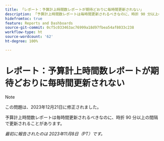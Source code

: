 ```yaml
---
title: 「レポート：予算計上時間数レポートが期待どおりに毎時間更新されない」
description: 「予算計上時間数レポートは毎時間更新されるべきなのに、時折 90 分以上の間隔で更新されることがあります。」
hidefromtoc: true
feature: Reports and Dashboards
source-git-commit: 0cf5c033463ac76999a18d97fbea54af8033c238
workflow-type: ht
source-wordcount: '62'
ht-degree: 100%

---
```



# レポート：予算計上時間数レポートが期待どおりに毎時間更新されない

>[!NOTE]
>
>この問題は、2023年12月21日に修正されました。

予算計上時間数レポートは毎時間更新されるべきなのに、時折 90 分以上の間隔で更新されることがあります。

_最初に報告されたのは 2023年11月8日（PT）です。_
